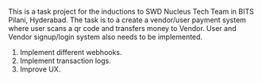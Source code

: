 This is a task project for the inductions to SWD Nucleus Tech Team in BITS Pilani, Hyderabad.
The task is to a create a vendor/user payment system where user scans a qr code and transfers money to Vendor. User and Vendor signup/login system also needs to be implemented.

1. Implement different webhooks.
2. Implement transaction logs.
3. Improve UX.
